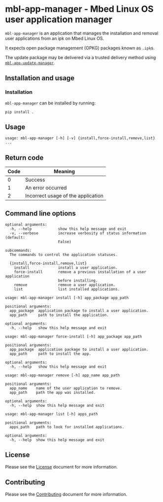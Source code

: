 # mbl-app-manager - Mbed Linux OS user application manager

`mbl-app-manager` is an application that manages the installation and removal user applications from an ipk on Mbed Linux OS.

It expects open package management (OPKG) packages known as `.ipk`s.

The update package may be delivered via a trusted delivery method using [`mbl-app-update-manager`](../mbl-app-update-manager).


## Installation and usage

### Installation

`mbl-app-manager` can be installed by running:
```
pip install .
```

## Usage

```
usage: mbl-app-manager [-h] [-v] {install,force-install,remove,list} ...
```

## Return code

| Code | Meaning                                           |
|------|---------------------------------------------------|
| 0    | Success                                           |
| 1    | An error occurred                                 |
| 2    | Incorrect usage of the application                |

## Command line options

```
optional arguments:
  -h, --help            show this help message and exit
  -v, --verbose         increase verbosity of status information (default:
                        False)

subcommands:
  The commands to control the application statuses.

  {install,force-install,remove,list}
    install             install a user application.
    force-install       remove a previous installation of a user application
                        before installing.
    remove              remove a user application.
    list                list installed applications.
```

```
usage: mbl-app-manager install [-h] app_package app_path

positional arguments:
  app_package  application package to install a user application.
  app_path     path to install the application.

optional arguments:
  -h, --help   show this help message and exit
```

```
usage: mbl-app-manager force-install [-h] app_package app_path

positional arguments:
  app_package  application package to install a user application.
  app_path     path to install the app.

optional arguments:
  -h, --help   show this help message and exit
```

```
usage: mbl-app-manager remove [-h] app_name app_path

positional arguments:
  app_name    name of the user application to remove.
  app_path    path the app was installed.

optional arguments:
  -h, --help  show this help message and exit
```

```
usage: mbl-app-manager list [-h] apps_path

positional arguments:
  apps_path   path to look for installed applications.

optional arguments:
  -h, --help  show this help message and exit
```

## License

Please see the [License][mbl-license] document for more information.


## Contributing

Please see the [Contributing][mbl-contributing] document for more information.


[mbl-license]: ../LICENSE.md
[mbl-contributing]: ../CONTRIBUTING.md
